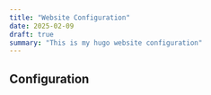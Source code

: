 ```yaml
---
title: "Website Configuration"
date: 2025-02-09
draft: true
summary: "This is my hugo website configuration"
---
```


## Configuration



